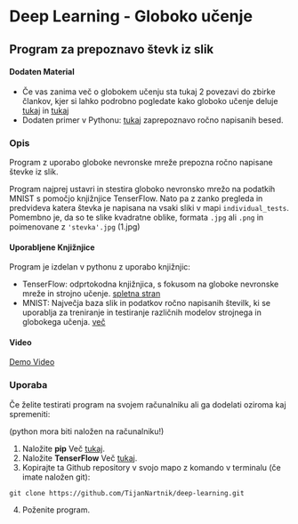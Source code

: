 # Deep Learning - Globoko učenje
## Program za prepoznavo števk iz slik

#### Dodaten Material
- Če vas zanima več o globokem učenju sta tukaj 2 povezavi do zbirke člankov, kjer si lahko podrobno pogledate kako globoko učenje deluje [tukaj](https://www.analyticsvidhya.com/blog/2021/06/a-comprehensive-tutorial-on-deep-learning-part-2/) in [tukaj](https://www.analyticsvidhya.com/blog/2021/05/a-comprehensive-tutorial-on-deep-learning-part-1/)
- Dodaten primer v Pythonu: [tukaj](https://pylessons.com/handwriting-recognition) zaprepoznavo ročno napisanih besed.

  
### Opis
Program z uporabo globoke nevronske mreže prepozna ročno napisane števke iz slik.

Program najprej ustavri in stestira globoko nevronsko mrežo na podatkih MNIST s pomočjo knjižnjice TenserFlow.
Nato pa z zanko pregleda in predvideva katera števka je napisana na vsaki sliki v mapi `individual_tests`. Pomembno je, da so te slike kvadratne oblike, formata `.jpg` ali `.png` in poimenovane z `'stevka'.jpg` (1.jpg) 

#### Uporabljene Knjižnjice
Program je izdelan v pythonu z uporabo knjižnjic:
- TenserFlow: odprtokodna knjižnjica, s fokusom na globoke nevronske mreže in strojno učenje. [spletna stran](teshttps://www.tensorflow.org/t)
- MNIST: Največja baza slik in podatkov ročno napisanih številk, ki se uporablja za treniranje in testiranje različnih modelov strojnega in globokega učenja. [več](https://en.wikipedia.org/wiki/MNIST_database)

#### Video
[Demo Video](demo.mp4)

### Uporaba
Če želite testirati program na svojem računalniku ali ga dodelati oziroma kaj spremeniti:

(python mora biti naložen na računalniku!)

1. Naložite **pip**
Več [tukaj](https://pip.pypa.io/en/stable/installation/).
2. Naložite **TenserFlow**
Več [tukaj](https://www.tensorflow.org/install).
3. Kopirajte ta Github repository v svojo mapo z komando v terminalu (če imate naložen git):
```
git clone https://github.com/TijanNartnik/deep-learning.git
```
4. Poženite program.
   
